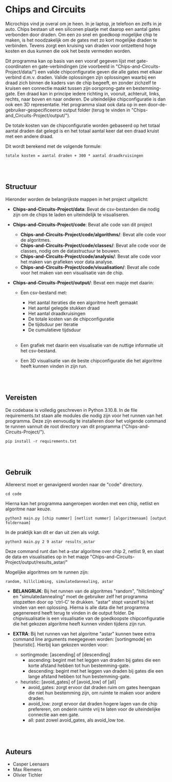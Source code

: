 # Chips and Circuits
Microchips vind je overal om je heen. In je laptop, je telefoon en zelfs in je auto. Chips bestaan uit een siliconen plaatje met daarop een aantal gates verbonden door draden. Om een zo snel en goedkoop mogelijke chip te maken, is het noodzakelijk om de gates met zo kort mogelijke draden te verbinden. Tevens zorgt een kruising van draden voor ontzettend hoge kosten en dus kunnen die ook het beste vermeden worden.

Dit programma kan op basis van een vooraf gegeven lijst met gate-coordinaten en gate-verbindingen (zie voorbeeld in "Chips-and-Circuits-Project/data/") een valide chipconfiguratie geven die alle gates met elkaar verbind d.m.v. draden. Valide oplossingen zijn oplossingen waarbij een draad zich binnen de kaders van de chip begeeft, en zonder zichzelf te kruisen een connectie maakt tussen zijn oorsprong-gate en bestemming-gate. Een draad kan in principe iedere richting in, vooruit, achteruit, links, rechts, naar boven en naar onderen. De uiteindelijke chipconfiguratie is dan ook een 3D representatie. Het programma slaat ook data op in een door-de-gebruiker-gespecificeerce output folder (terug te vinden in "Chips-and_Circuits-Project/output/").

De totale kosten van de chipconfiguratie worden gebaseerd op het totaal aantal draden dat gelegd is en het totaal aantal keer dat een draad kruist met een andere draad.

Dit wordt berekend met de volgende formule:

```
totale kosten = aantal draden + 300 * aantal draadkruisingen
```

<br></br>
## Structuur
Hieronder worden de belangrijkste mappen in het project uitgelicht:

- **Chips-and-Circuits-Project/data**: Bevat de csv-bestanden die nodig zijn om de chips te laden en uiteindelijk te visualiseren.
- **Chips-and-Circuits-Project/code**: Bevat alle code van dit project
    - **Chips-and-Circuits-Project/code/algorithms/**: Bevat alle code voor de algoritmes.
    - **Chips-and-Circuits-Project/code/classes/**: Bevat alle code voor de classes, nodig om de datastructuur te bouwen.
    - **Chips-and-Circuits-Project/code/analysis/**: Bevat alle code voor het maken van grafieken voor data analyse.
    - **Chips-and-Circuits-Project/code/visualisation/**: Bevat alle code voor het maken van een visualisatie van de chip.
- **Chips-and-Circuits-Project/output/**: Bevat een mapje met daarin:

    -   Een csv-bestand met:
        -   Het aantal iteraties die een algoritme heeft gemaakt
        -   Het aantal gelegde stukken draad
        -   Het aantal draadkruisingen
        -   De totale kosten van de chipconfiguratie
        -   De tijdsduur per iteratie
        -   De cumulatieve tijdsduur
<br></br>
    -   Een grafiek met daarin een visualisatie van de nuttige informatie uit het csv-bestand.

    -   Een 3D visualisatie van de beste chipconfiguratie die het algoritme heeft kunnen vinden in zijn run.

<br></br>
## Vereisten 
De codebase is volledig geschreven in Python 3.10.8. In de file requirements.txt staan alle modules die nodig zijn voor het runnen van het programma. Deze zijn eenvoudig te installeren door het volgende command te runnen vannuit de root directory van dit programma ("Chips-and-Circuits-Project/").

```
pip install -r requirements.txt
```

<br></br>
## Gebruik
Allereerst moet er genavigeerd worden naar de "code" directory.

```
cd code
```

Hierna kan het programma aangeroepen worden met een chip, netlist en algoritme naar keuze.

```
python3 main.py [chip nummer] [netlist nummer] [algoritmenaam] [output foldernaam]
```

In de praktijk kan dit er dan uit zien als volgt.

```
python3 main.py 2 9 astar results_astar
```

Deze command runt dan het a-star algoritme over chip 2, netlist 9, en slaat de data en visualisaties op in het mapje "Chips-and-Circuits-Project/output/results_astar/"

Mogelijke algoritmes om te runnen zijn:
```
random, hillclimbing, simulatedannealing, astar
```

-   **BELANGRIJK**: Bij het runnen van  de algoritmes "random", "hillclimbing" en "simulatedannealing" moet de gebruiker zelf het programma stopzetten door op 'ctrl-C' te drukken. "astar" stopt vanzelf bij het vinden van een oplossing. Hierna is alle data die het programma gegenereerd heeft terug te vinden in de output folder. De chipvisualisatie is een visualisatie van de goedkoopste chipconfiguratie die het gekozen algoritme heeft kunnen vinden tijdens zijn run.

-   **EXTRA**: Bij het runnen van het algoritme "astar" kunnen twee extra command line arguments meegegeven worden: [sortingmode] en [heuristic]. Hierbij kan gekozen worden voor:
    -   sortingmode: [ascending] of [descending]
        -   ascending: begint met het leggen van draden bij gates die een korte afstand hebben tot hun bestemming-gate.
        -   descending: begint met het leggen van draden bij gates die een lange afstand hebben tot hun bestemming-gate.
    -   heuristic: [avoid_gates] of [avoid_low] of [all]
        -   avoid_gates: zorgt ervoor dat draden ruim om gates heengaan die niet hun bestemming zijn, om ruimte te maken voor andere draden.
        -   avoid_low: zorgt ervoor dat draden hogere lagen van de chip prefereren, om onderin ruimte vrij te laten voor de uiteindelijke connectie aan een gate.
        -   all: past zowel avoid_gates, als avoid_low toe.

<br></br>
## Auteurs
- Casper Leenaars
- Max Riemens
- Olivier Tichler